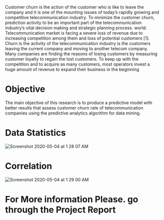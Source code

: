 Customer churn is the action of the
customer who is like to leave the company and it is one of
the mounting issues of today’s rapidly growing and
competitive telecommunication industry. To minimize the
customer churn, prediction activity to be an important part of
the telecommunication industry’s vital decision making and
strategic planning process.
 world. Telecommunication market is facing a severe loss
of revenue due to increasing competition among them and
loss of potential customers [1]. Churn is the activity of the
telecommunication industry is the customers leaving the
current company and moving to another telecom company.
Many companies are finding the reasons of losing customers
by measuring customer loyalty to regain the lost customers.
To keep up with the competition and to acquire as many
customers, most operators invest a huge amount of revenue
to expand their business in the beginning 

# Objective
The main objective of this research is to produce a
predictive model with better results that assess customer
churn rate of telecommunication companies using the
predictive analytics algorithm for data mining. 


# Data Statistics 

![Screenshot 2020-05-04 at 1 28 07 AM](https://user-images.githubusercontent.com/50583371/80924553-3e26b380-8da7-11ea-93bf-03231369eee6.png)


# Correlation

![Screenshot 2020-05-04 at 1 29 00 AM](https://user-images.githubusercontent.com/50583371/80924634-a9708580-8da7-11ea-8ca3-be444057f5f0.png)


# For More information Please. go through the Project Report
